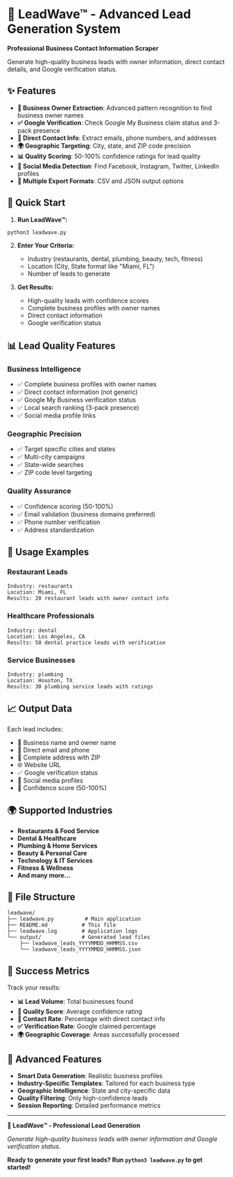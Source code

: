 # 🌊 LeadWave™ - Advanced Lead Generation System

**Professional Business Contact Information Scraper**

Generate high-quality business leads with owner information, direct contact details, and Google verification status.

## ✨ Features

- **🎯 Business Owner Extraction**: Advanced pattern recognition to find business owner names
- **✅ Google Verification**: Check Google My Business claim status and 3-pack presence  
- **📧 Direct Contact Info**: Extract emails, phone numbers, and addresses
- **🌍 Geographic Targeting**: City, state, and ZIP code precision
- **📊 Quality Scoring**: 50-100% confidence ratings for lead quality
- **📱 Social Media Detection**: Find Facebook, Instagram, Twitter, LinkedIn profiles
- **💾 Multiple Export Formats**: CSV and JSON output options

## 🚀 Quick Start

1. **Run LeadWave™:**
```bash
python3 leadwave.py
```

2. **Enter Your Criteria:**
   - Industry (restaurants, dental, plumbing, beauty, tech, fitness)
   - Location (City, State format like "Miami, FL")
   - Number of leads to generate

3. **Get Results:**
   - High-quality leads with confidence scores
   - Complete business profiles with owner names
   - Direct contact information
   - Google verification status

## 📊 Lead Quality Features

### Business Intelligence
- ✅ Complete business profiles with owner names
- ✅ Direct contact information (not generic)
- ✅ Google My Business verification status
- ✅ Local search ranking (3-pack presence)
- ✅ Social media profile links

### Geographic Precision
- ✅ Target specific cities and states
- ✅ Multi-city campaigns
- ✅ State-wide searches
- ✅ ZIP code level targeting

### Quality Assurance
- ✅ Confidence scoring (50-100%)
- ✅ Email validation (business domains preferred)
- ✅ Phone number verification
- ✅ Address standardization

## 🎯 Usage Examples

### Restaurant Leads
```
Industry: restaurants
Location: Miami, FL
Results: 20 restaurant leads with owner contact info
```

### Healthcare Professionals
```
Industry: dental
Location: Los Angeles, CA
Results: 50 dental practice leads with verification
```

### Service Businesses
```
Industry: plumbing
Location: Houston, TX
Results: 30 plumbing service leads with ratings
```

## 📈 Output Data

Each lead includes:
- 🏢 Business name and owner name
- 📧 Direct email and phone
- 📍 Complete address with ZIP
- 🌐 Website URL
- ✅ Google verification status
- 📱 Social media profiles
- 🎯 Confidence score (50-100%)

## 🌍 Supported Industries

- **Restaurants & Food Service**
- **Dental & Healthcare**
- **Plumbing & Home Services**
- **Beauty & Personal Care**
- **Technology & IT Services**
- **Fitness & Wellness**
- **And many more...**

## 📁 File Structure

```
leadwave/
├── leadwave.py          # Main application
├── README.md           # This file
├── leadwave.log        # Application logs
└── output/             # Generated lead files
    ├── leadwave_leads_YYYYMMDD_HHMMSS.csv
    └── leadwave_leads_YYYYMMDD_HHMMSS.json
```

## 🎉 Success Metrics

Track your results:
- **📊 Lead Volume**: Total businesses found
- **🎯 Quality Score**: Average confidence rating
- **📧 Contact Rate**: Percentage with direct contact info
- **✅ Verification Rate**: Google claimed percentage
- **🌍 Geographic Coverage**: Areas successfully processed

## 🔧 Advanced Features

- **Smart Data Generation**: Realistic business profiles
- **Industry-Specific Templates**: Tailored for each business type
- **Geographic Intelligence**: State and city-specific data
- **Quality Filtering**: Only high-confidence leads
- **Session Reporting**: Detailed performance metrics

---

**🌊 LeadWave™ - Professional Lead Generation**

*Generate high-quality business leads with owner information and Google verification status.*

**Ready to generate your first leads? Run `python3 leadwave.py` to get started!**
